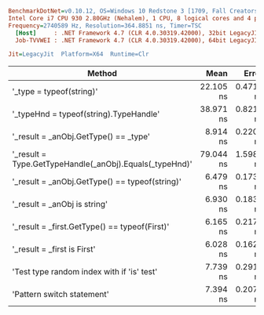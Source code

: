 ``` ini

BenchmarkDotNet=v0.10.12, OS=Windows 10 Redstone 3 [1709, Fall Creators Update] (10.0.16299.248)
Intel Core i7 CPU 930 2.80GHz (Nehalem), 1 CPU, 8 logical cores and 4 physical cores
Frequency=2740589 Hz, Resolution=364.8851 ns, Timer=TSC
  [Host]     : .NET Framework 4.7 (CLR 4.0.30319.42000), 32bit LegacyJIT-v4.7.2633.0
  Job-TVVWEI : .NET Framework 4.7 (CLR 4.0.30319.42000), 64bit LegacyJIT/clrjit-v4.7.2633.0;compatjit-v4.7.2633.0

Jit=LegacyJit  Platform=X64  Runtime=Clr  

```
|                                                  Method |      Mean |     Error |    StdDev |    Median | Allocated |
|-------------------------------------------------------- |----------:|----------:|----------:|----------:|----------:|
|                                &#39;_type = typeof(string)&#39; | 22.105 ns | 0.4715 ns | 0.4842 ns | 22.031 ns |       0 B |
|                  &#39;_typeHnd = typeof(string).TypeHandle&#39; | 38.971 ns | 0.8213 ns | 1.0086 ns | 38.341 ns |       0 B |
|                   &#39;_result = _anObj.GetType() == _type&#39; |  8.914 ns | 0.2202 ns | 0.3556 ns |  8.762 ns |       0 B |
| &#39;_result = Type.GetTypeHandle(_anObj).Equals(_typeHnd)&#39; | 79.044 ns | 1.5983 ns | 2.1337 ns | 78.058 ns |       0 B |
|          &#39;_result = _anObj.GetType() == typeof(string)&#39; |  6.479 ns | 0.1736 ns | 0.3468 ns |  6.470 ns |       0 B |
|                            &#39;_result = _anObj is string&#39; |  6.930 ns | 0.1830 ns | 0.3392 ns |  6.910 ns |       0 B |
|           &#39;_result = _first.GetType() == typeof(First)&#39; |  6.165 ns | 0.2177 ns | 0.2330 ns |  6.046 ns |       0 B |
|                             &#39;_result = _first is First&#39; |  6.028 ns | 0.1623 ns | 0.2275 ns |  6.029 ns |       0 B |
|              &#39;Test type random index with if &#39;is&#39; test&#39; |  7.739 ns | 0.2912 ns | 0.2991 ns |  7.587 ns |       0 B |
|                              &#39;Pattern switch statement&#39; |  7.394 ns | 0.2071 ns | 0.3681 ns |  7.339 ns |       0 B |
